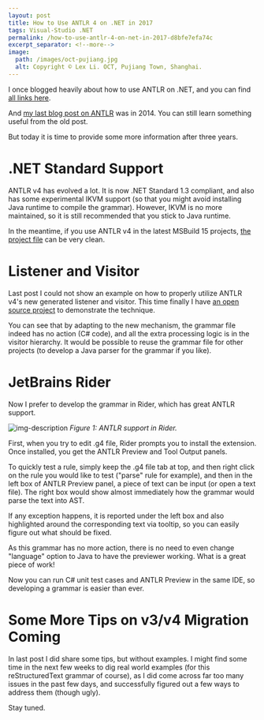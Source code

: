 ```yaml
---
layout: post
title: How to Use ANTLR 4 on .NET in 2017
tags: Visual-Studio .NET
permalink: /how-to-use-antlr-4-on-net-in-2017-d8bfe7efa74c
excerpt_separator: <!--more-->
image:
  path: /images/oct-pujiang.jpg
  alt: Copyright © Lex Li. OCT, Pujiang Town, Shanghai.
---
```


I once blogged heavily about how to use ANTLR on .NET, and you can find [all links here](https://halfblood.pro/antlr-article-series-6f0f38a0a6da).

And [my last blog post on ANTLR](https://halfblood.pro/how-to-use-antlr-4-on-net-4361915b670f) was in 2014. You can still learn something useful from the old post.

But today it is time to provide some more information after three years.
<!--more-->

# .NET Standard Support

ANTLR v4 has evolved a lot. It is now .NET Standard 1.3 compliant, and also has some experimental IKVM support (so that you might avoid installing Java runtime to compile the grammar). However, IKVM is no more maintained, so it is still recommended that you stick to Java runtime.

In the meantime, if you use ANTLR v4 in the latest MSBuild 15 projects, [the project file](https://github.com/lextm/restructuredtext-antlr/blob/master/ReStructuredText/ReStructuredText.csproj) can be very clean.

# Listener and Visitor

Last post I could not show an example on how to properly utilize ANTLR v4's new generated listener and visitor. This time finally I have [an open source project](https://github.com/lextm/restructuredtext-antlr/blob/master/ReStructuredText/restructuredtextParser.cs) to demonstrate the technique.

You can see that by adapting to the new mechanism, the grammar file indeed has no action (C# code), and all the extra processing logic is in the visitor hierarchy. It would be possible to reuse the grammar file for other projects (to develop a Java parser for the grammar if you like).

# JetBrains Rider

Now I prefer to develop the grammar in Rider, which has great ANTLR support.

![img-description](/images/antlr-rider.png)
_Figure 1: ANTLR support in Rider._

First, when you try to edit .g4 file, Rider prompts you to install the extension. Once installed, you get the ANTLR Preview and Tool Output panels.

To quickly test a rule, simply keep the .g4 file tab at top, and then right click on the rule you would like to test ("parse" rule for example), and then in the left box of ANTLR Preview panel, a piece of text can be input (or open a text file). The right box would show almost immediately how the grammar would parse the text into AST.

If any exception happens, it is reported under the left box and also highlighted around the corresponding text via tooltip, so you can easily figure out what should be fixed.

As this grammar has no more action, there is no need to even change "language" option to Java to have the previewer working. What is a great piece of work!

Now you can run C# unit test cases and ANTLR Preview in the same IDE, so developing a grammar is easier than ever.

# Some More Tips on v3/v4 Migration Coming

In last post I did share some tips, but without examples. I might find some time in the next few weeks to dig real world examples (for this reStructuredText grammar of course), as I did come across far too many issues in the past few days, and successfully figured out a few ways to address them (though ugly).

Stay tuned.
